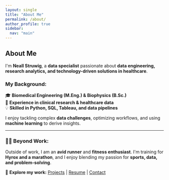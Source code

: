 ```yaml
---
layout: single
title: "About Me"
permalink: /about/
author_profile: true
sidebar:
  nav: "main"
---
```


## About Me

I'm **Neall Struwig**, a **data specialist** passionate about **data engineering, research analytics, and technology-driven solutions in healthcare**.  

### My Background:
🎓 **Biomedical Engineering (M.Eng.) & Biophysics (B.Sc.)**  
🏥 **Experience in clinical research & healthcare data**  
💡 **Skilled in Python, SQL, Tableau, and data pipelines**  

I enjoy tackling complex **data challenges**, optimizing workflows, and using **machine learning** to derive insights.

---

### 🏃‍♂️ Beyond Work:
Outside of work, I am an **avid runner** and **fitness enthusiast**. I'm training for **Hyrox and a marathon**, and I enjoy blending my passion for **sports, data, and problem-solving**.

🚀 **Explore my work:** [Projects](./projects) | [Resume](./resume) | [Contact](./contact)

